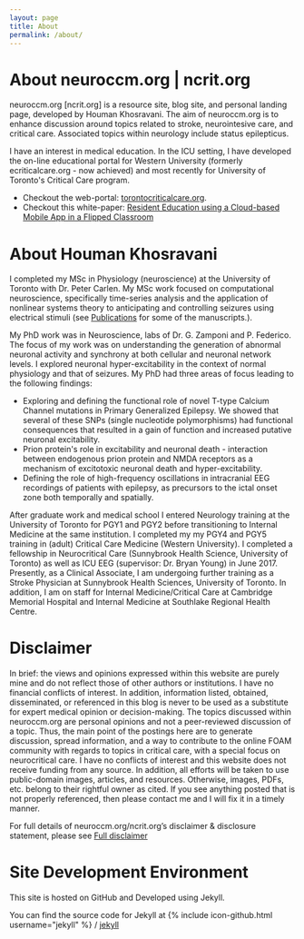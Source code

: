 ```yaml
---
layout: page
title: About
permalink: /about/
---
```


# About neuroccm.org | ncrit.org #

neuroccm.org [ncrit.org] is a resource site, blog site, and personal landing page, developed by Houman Khosravani. The aim of neuroccm.org is to enhance discussion around topics related to stroke, neurointesive care, and critical care. Associated topics within neurology include status epilepticus.

I have an interest in medical education. In the ICU setting, I have developed the on-line educational portal for Western University (formerly ecriticalcare.org - now achieved) and most recently for University of Toronto's Critical Care program.

* Checkout the web-portal: [torontocriticalcare.org](http://www.torontocriticalcare.org/).
* Checkout this white-paper: [Resident Education using a Cloud-based Mobile App in a Flipped Classroom](/manuscripts/Khosravani_Scholar_Project_Public.pdf)

# About Houman Khosravani #

I completed my MSc in Physiology (neuroscience) at the University of Toronto with Dr. Peter Carlen. My MSc work focused on computational neuroscience, specifically time-series analysis and the application of nonlinear systems theory to anticipating and controlling seizures using electrical stimuli (see [Publications](/publications/index.html) for some of the manuscripts.).

My PhD work was in Neuroscience, labs of Dr. G. Zamponi and P. Federico. The focus of my work was on understanding the generation of abnormal neuronal activity and synchrony at both cellular and neuronal network levels. I explored neuronal hyper-excitability in the context of normal physiology and that of seizures. My PhD had three areas of focus leading to the following findings:
* Exploring and defining the functional role of novel T-type Calcium Channel mutations in Primary Generalized Epilepsy. We showed that several of these SNPs (single nucleotide polymorphisms) had functional consequences that resulted in a gain of function and increased putative neuronal excitability.
* Prion protein's role in excitability and neuronal death - interaction between endogenous prion protein and NMDA receptors as a mechanism of excitotoxic neuronal death and hyper-excitability.
* Defining the role of high-frequency oscillations in intracranial EEG recordings of patients with epilepsy, as precursors to the ictal onset zone both temporally and spatially.

After graduate work and medical school I entered Neurology training at the University of Toronto for PGY1 and PGY2 before transitioning to Internal Medicine at the same institution. I completed my my PGY4 and PGY5 training in (adult) Critical Care Medicine (Western University). I completed a fellowship in Neurocritical Care (Sunnybrook Health Science, University of Toronto) as well as ICU EEG (supervisor: Dr. Bryan Young) in June 2017. Presently, as a Clinical Associate, I am undergoing further training as a Stroke Physician at Sunnybrook Health Sciences, University of Toronto. In addition, I am on staff for Internal Medicine/Critical Care at Cambridge Memorial Hospital and Internal Medicine at Southlake Regional Health Centre.

<script src="//platform.linkedin.com/in.js" type="text/javascript"></script>
<script type="IN/MemberProfile" data-id="https://www.linkedin.com/in/houman-khosravani-4a1a949a" data-format="inline" data-related="false"></script>


# Disclaimer #

In brief: the views and opinions expressed within this website are purely mine and do not reflect those of other authors or institutions. I have no financial conflicts of interest. In addition, information listed, obtained, disseminated, or referenced in this blog is never to be used as a substitute for expert medical opinion or decision-making. The topics discussed within neuroccm.org are personal opinions and not a peer-reviewed discussion of a topic. Thus, the main point of the postings here are to generate discussion, spread information, and a way to contribute to the online FOAM community with regards to topics in critical care, with a special focus on neurocritical care. I have no conflicts of interest and this website does not receive funding from any source. In addition, all efforts will be taken to use public-domain images, articles, and resources. Otherwise, images, PDFs, etc. belong to their rightful owner as cited. If you see anything posted that is not properly referenced, then please contact me and I will fix it in a timely manner.

For full details of neuroccm.org/ncrit.org’s disclaimer & disclosure statement, please see [Full disclaimer](/disclaimer.html)

# Site Development Environment #

This site is hosted on GitHub and Developed using Jekyll.

You can find the source code for Jekyll at
{% include icon-github.html username="jekyll" %} /
[jekyll](https://github.com/jekyll/jekyll)


[westernsono]: http://westernsono.ca
[UWO]: http://www.uwo.ca
[NORSE]: https://rarediseases.org/rare-diseases/new-onset-refractory-status-epilepticus-norse/
[NORSEINST]:http://norseinstitute.org/
[HKScholar]:http://scholar.google.ca/citations?user=qzhk98YAAAAJ&hl=en
[HKPubmed]:http://www.ncbi.nlm.nih.gov/pubmed/?term=khosravani+h
[HKADS]:http://adsabs.harvard.edu/cgi-bin/nph-abs_connect?return_req=no_params&author=Khosravani,%20Houman
